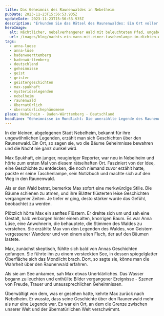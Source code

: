 ```yaml
---
title: Das Geheimnis des Raunenwaldes in Nebelheim
pubDate: 2023-11-23T15:56:53.935Z
updateDate: 2023-11-23T15:56:53.935Z
description: "Erkunden Sie das Rätsel des Raunenwaldes: Ein Ort voller Mystik, wo Max Spukhaft das Unfassbare erlebt."
heroImage:
  alt: Nächtlicher, nebelverhangener Wald mit beleuchtetem Pfad, umgeben von knorrigen Bäumen und einer schemenhaften Figur im Hintergrund.
  url: /images/blog/nachts-ein-mann-mit-einer-taschenlampe-im-dichten-wald.webp
tags:
  - anna-luese
  - anna-lüse
  - badenwuerttemberg
  - badenwürttemberg
  - deutschland
  - geheimnisse
  - geist
  - geister
  - geistergeschichten
  - max-spukhaft
  - mysteriöselegenden
  - nebelheim
  - raunenwald
  - übernatürlich
  - übernatürlichephänomene
place: Nebelheim - Baden-Württemberg - Deutschland
headline: "Geheimnisse im Mondlicht: Die unerzählte Legende des Raunenwaldes in Nebelheim"
---
```


In der kleinen, abgelegenen Stadt Nebelheim, bekannt für ihre ungewöhnlichen Legenden, erzählt man sich Geschichten über den Raunenwald. Ein Ort, so sagen sie, wo die Bäume Geheimnisse bewahren und die Nacht nie ganz dunkel wird.

Max Spukhaft, ein junger, neugieriger Reporter, war neu in Nebelheim und hörte zum ersten Mal von diesem rätselhaften Ort. Fasziniert von der Idee, eine Geschichte zu entdecken, die noch niemand zuvor erzählt hatte, packte er seine Taschenlampe, sein Notizbuch und machte sich auf den Weg in den Raunenwald.

Als er den Wald betrat, bemerkte Max sofort eine merkwürdige Stille. Die Bäume schienen zu atmen, und ihre Blätter flüsterten leise Geschichten vergangener Zeiten. Je tiefer er ging, desto stärker wurde das Gefühl, beobachtet zu werden.

Plötzlich hörte Max ein sanftes Flüstern. Er drehte sich um und sah eine Gestalt, halb verborgen hinter einem alten, knorrigen Baum. Es war Anna Lüse, eine Anwohnerin, die behauptete, die Stimmen des Waldes zu verstehen. Sie erzählte Max von den Legenden des Waldes, von Geistern vergessener Wanderer und von einem alten Fluch, der auf den Bäumen lastete.

Max, zunächst skeptisch, fühlte sich bald von Annas Geschichten gefangen. Sie führte ihn zu einem versteckten See, in dessen spiegelglatter Oberfläche sich das Mondlicht brach. Dort, so sagte sie, könne man die Wahrheit über den Raunenwald erfahren.

Als sie am See ankamen, sah Max etwas Unerklärliches. Das Wasser begann zu leuchten und enthüllte Bilder vergangener Ereignisse - Szenen von Freude, Trauer und unaussprechlichen Geheimnissen.

Überwältigt von dem, was er gesehen hatte, kehrte Max zurück nach Nebelheim. Er wusste, dass seine Geschichte über den Raunenwald mehr als nur eine Legende war. Es war ein Ort, an dem die Grenze zwischen unserer Welt und der übernatürlichen Welt verschwimmt.
